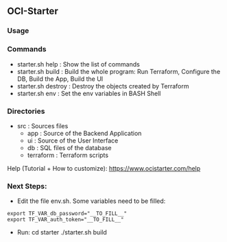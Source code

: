 ## OCI-Starter
### Usage 

### Commands
- starter.sh help    : Show the list of commands
- starter.sh build   : Build the whole program: Run Terraform, Configure the DB, Build the App, Build the UI
- starter.sh destroy : Destroy the objects created by Terraform
- starter.sh env     : Set the env variables in BASH Shell
                    
### Directories
- src           : Sources files
    - app       : Source of the Backend Application 
    - ui        : Source of the User Interface 
    - db        : SQL files of the database
    - terraform : Terraform scripts

Help (Tutorial + How to customize): https://www.ocistarter.com/help

### Next Steps:
- Edit the file env.sh. Some variables need to be filled:
```
export TF_VAR_db_password="__TO_FILL__"
export TF_VAR_auth_token="__TO_FILL__"
```

- Run:
  cd starter
  ./starter.sh build
